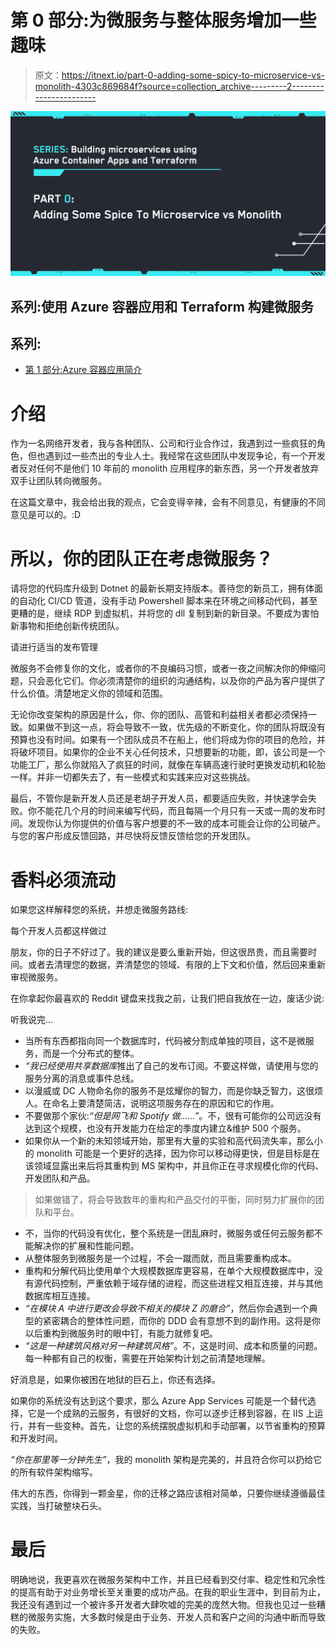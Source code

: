 # 第 0 部分:为微服务与整体服务增加一些趣味

> 原文：<https://itnext.io/part-0-adding-some-spicy-to-microservice-vs-monolith-4303c869684f?source=collection_archive---------2----------------------->

![](img/e03236954ef19a527ec858ed44c5992c.png)

## 系列:使用 Azure 容器应用和 Terraform 构建微服务

## 系列:

*   [第 1 部分:Azure 容器应用简介](https://medium.com/@armandjordaan6/part-1-introduction-to-azure-container-apps-3e879343ae9b)

# 介绍

作为一名网络开发者，我与各种团队、公司和行业合作过，我遇到过一些疯狂的角色，但也遇到过一些杰出的专业人士。我经常在这些团队中发现争论，有一个开发者反对任何不是他们 10 年前的 monolith 应用程序的新东西，另一个开发者放弃双手让团队转向微服务。

在这篇文章中，我会给出我的观点，它会变得辛辣，会有不同意见，有健康的不同意见是可以的。:D

# 所以，你的团队正在考虑微服务？

请将您的代码库升级到 Dotnet 的最新长期支持版本。善待您的新员工，拥有体面的自动化 CI/CD 管道，没有手动 Powershell 脚本来在环境之间移动代码，甚至更糟的是，继续 RDP 到虚拟机，并将您的 dll 复制到新的新目录。不要成为害怕新事物和拒绝创新传统团队。

请进行适当的发布管理

微服务不会修复你的文化，或者你的不良编码习惯，或者一夜之间解决你的伸缩问题，只会恶化它们。你必须清楚你的组织的沟通结构，以及你的产品为客户提供了什么价值。清楚地定义你的领域和范围。

无论你改变架构的原因是什么，你、你的团队、高管和利益相关者都必须保持一致。如果做不到这一点，将会导致不一致，优先级的不断变化，你的团队将既没有预算也没有时间。如果有一个团队成员不在船上，他们将成为你的项目的危险，并将破坏项目。如果你的企业不关心任何技术，只想要新的功能，即，该公司是一个功能工厂，那么你就陷入了疯狂的时间，就像在车辆高速行驶时更换发动机和轮胎一样。并非一切都失去了，有一些模式和实践来应对这些挑战。

最后，不管你是新开发人员还是老胡子开发人员，都要适应失败，并快速学会失败。你不能花几个月的时间来编写代码，而且每隔一个月只有一天或一周的发布时间。发现你认为你提供的价值与客户想要的不一致的成本可能会让你的公司破产。与您的客户形成反馈回路，并尽快将反馈反馈给您的开发团队。

# 香料必须流动

如果您这样解释您的系统，并想走微服务路线:

每个开发人员都这样做过

朋友，你的日子不好过了。我的建议是要么重新开始，但这很昂贵，而且需要时间。或者去清理您的数据，弄清楚您的领域、有限的上下文和价值，然后回来重新审视微服务。

在你拿起你最喜欢的 Reddit 键盘来找我之前，让我们把自我放在一边，废话少说:

听我说完…

*   当所有东西都指向同一个数据库时，代码被分割成单独的项目，这不是微服务，而是一个分布式的整体。
*   *“我已经使用共享数据库*推出了自己的发布订阅。不要这样做，请使用与您的服务分离的消息或事件总线。
*   以漫威或 DC 人物命名你的服务不是炫耀你的智力，而是你缺乏智力，这很烦人。在命名上要清楚简洁，说明这项服务存在的原因和它的作用。
*   不要做那个家伙:*“但是网飞和 Spotify 做……”*。不，很有可能你的公司远没有达到这个规模，也没有开发能力在给定的季度内建立&维护 500 个服务。
*   如果你从一个新的未知领域开始，那里有大量的实验和高代码流失率，那么小的 monolith 可能是一个更好的选择，因为你可以移动得更快，但是目标是在该领域显露出来后将其重构到 MS 架构中，并且你正在寻求规模化你的代码、开发团队和产品。

> 如果做错了，将会导致数年的重构和产品交付的平衡，同时努力扩展你的团队和平台。

*   不，当你的代码没有优化，整个系统是一团乱麻时，微服务或任何云服务都不能解决你的扩展和性能问题。
*   从整体服务到微服务是一个过程，不会一蹴而就，而且需要重构成本。
*   重构和分解代码比使用单个大规模数据库更容易，在单个大规模数据库中，没有源代码控制，严重依赖于域存储的进程，而这些进程又相互连接，并与其他数据库相互连接。
*   *“在模块 A 中进行更改会导致不相关的模块 Z 的磨合”*，然后你会遇到一个典型的紧密耦合的整体性问题，而你的 DDD 会有意想不到的副作用。这将是你以后重构到微服务时的眼中钉，有能力就修复吧。
*   *“这是一种建筑风格对另一种建筑风格”*。不，这是时间、成本和质量的问题。每一种都有自己的权衡，需要在开始架构计划之前清楚地理解。

好消息是，如果你被困在地狱的巨石上，你还有选择。

如果你的系统没有达到这个要求，那么 Azure App Services 可能是一个替代选择，它是一个成熟的云服务，有很好的文档，你可以逐步迁移到容器，在 IIS 上运行，并有一些变种。首先，让您的系统摆脱虚拟机和手动部署，以节省重构的预算和开发时间。

*“你在那里等一分钟先生”*，我的 monolith 架构是完美的，并且符合你可以扔给它的所有软件架构缩写。

伟大的东西，你得到一颗金星，你的迁移之路应该相对简单，只要你继续遵循最佳实践，当打破整块石头。

# 最后

明确地说，我更喜欢在微服务架构中工作，并且已经看到交付率、稳定性和冗余性的提高有助于对业务增长至关重要的成功产品。在我的职业生涯中，到目前为止，我还没有遇到过一个被许多开发者大肆吹嘘的完美的庞然大物。但我也见过一些糟糕的微服务实施，大多数时候是由于业务、开发人员和客户之间的沟通中断而导致的失败。